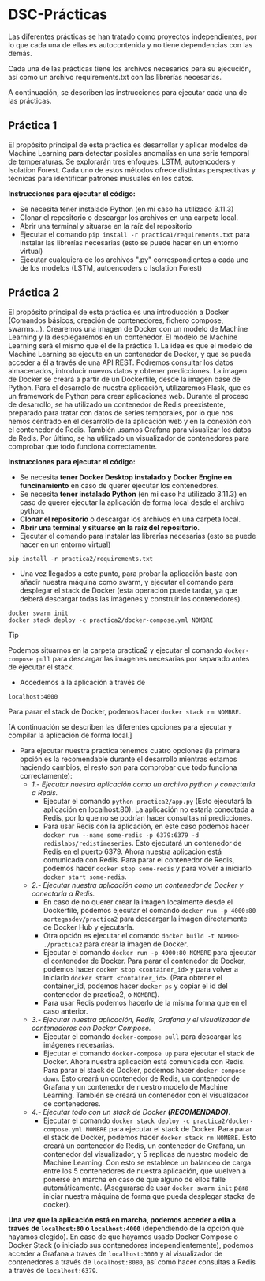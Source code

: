 # DSC-Prácticas

Las diferentes prácticas se han tratado como proyectos independientes, por lo que cada una de ellas es autocontenida y no tiene dependencias con las demás.

Cada una de las prácticas tiene los archivos necesarios para su ejecución, así como un archivo requirements.txt con las librerías necesarias.

A continuación, se describen las instrucciones para ejecutar cada una de las prácticas.

## Práctica 1

El propósito principal de esta práctica es desarrollar y aplicar modelos de Machine Learning para detectar posibles anomalías en una serie temporal de temperaturas. Se explorarán tres enfoques: LSTM, autoencoders y Isolation Forest. Cada uno de estos métodos ofrece distintas perspectivas y técnicas para identificar patrones inusuales en los datos.

**Instrucciones para ejecutar el código:**

- Se necesita tener instalado Python (en mi caso ha utilizado 3.11.3)
- Clonar el repositorio o descargar los archivos en una carpeta local.
- Abrir una terminal y situarse en la raíz del repositorio
- Ejecutar el comando `pip install -r practica1/requirements.txt` para instalar las librerías necesarias (esto se puede hacer en un entorno virtual)
- Ejecutar cualquiera de los archivos ".py" correspondientes a cada uno de los modelos (LSTM, autoencoders o Isolation Forest)

## Práctica 2

El propósito principal de esta práctica es una introducción a Docker (Comandos básicos, creación de contenedores, fichero compose, swarms...). Crearemos una imagen de Docker con un modelo de Machine Learning y la desplegaremos en un contenedor. El modelo de Machine Learning será el mismo que el de la práctica 1.
La idea es que el modelo de Machine Learning se ejecute en un contenedor de Docker, y que se pueda acceder a él a través de una API REST. Podremos consultar los datos almacenados, introducir nuevos datos y obtener predicciones.
La imagen de Docker se creará a partir de un Dockerfile, desde la imagen base de Python.
Para el desarrolo de nuestra aplicación, utilizaremos Flask, que es un framework de Python para crear aplicaciones web.
Durante el proceso de desarrollo, se ha utilizado un contenedor de Redis preexistente, preparado para tratar con datos de series temporales, por lo que nos hemos centrado en el desarrollo de la aplicación web y en la conexión con el contenedor de Redis.
También usamos Grafana para visualizar los datos de Redis.
Por último, se ha utilizado un visualizador de contenedores para comprobar que todo funciona correctamente.

**Instrucciones para ejecutar el código:**

- Se necesita **tener Docker Desktop instalado y Docker Engine en funcinamiento** en caso de querer ejecutar los contenedores.
- Se necesita **tener instalado Python** (en mi caso ha utilizado 3.11.3) en caso de querer ejecutar la aplicación de forma local desde el archivo python.
- **Clonar el repositorio** o descargar los archivos en una carpeta local.
- **Abrir una terminal y situarse en la raíz del repositorio**.
- Ejecutar el comando para instalar las librerías necesarias (esto se puede hacer en un entorno virtual)

```terminal
pip install -r practica2/requirements.txt
```

- Una vez llegados a este punto, para probar la aplicación basta con añadir nuestra máquina como swarm, y ejecutar el comando para desplegar el stack de Docker (esta operación puede tardar, ya que deberá descargar todas las imágenes y construir los contenedores).

```text
docker swarm init
docker stack deploy -c practica2/docker-compose.yml NOMBRE
```

> [!TIP]
> Podemos situarnos en la carpeta practica2 y ejecutar el comando `docker-compose pull` para descargar las imágenes necesarias por separado antes de ejecutar el stack.

- Accedemos a la aplicación a través de

```text
localhost:4000
```

Para parar el stack de Docker, podemos hacer `docker stack rm NOMBRE`.

[A continuación se describen las diferentes opciones para ejecutar y compilar la aplicación de forma local.]

- Para ejecutar nuestra practica tenemos cuatro opciones (la primera opción es la recomendable durante el desarrollo mientras estamos haciendo cambios, el resto son para comprobar que todo funciona correctamente):
  - *1.- Ejecutar nuestra aplicación como un archivo python y conectarla a Redis.*
    - Ejecutar el comando `python practica2/app.py` (Esto ejecutará la aplicación en localhost:80). La aplicación no estaría conectada a Redis, por lo que no se podrían hacer consultas ni predicciones.
    - Para usar Redis con la aplicación, en este caso podemos hacer `docker run --name some-redis -p 6379:6379 -d redislabs/redistimeseries`. Esto ejecutará un contenedor de Redis en el puerto 6379. Ahora nuestra aplicación está comunicada con Redis. Para parar el contenedor de Redis, podemos hacer `docker stop some-redis` y para volver a iniciarlo `docker start some-redis`.
  - *2.- Ejecutar nuestra aplicación como un contenedor de Docker y conectarla a Redis.*
    - En caso de no querer crear la imagen localmente desde el Dockerfile, podemos ejecutar el comando `docker run -p 4000:80 aortegasdev/practica2` para descargar la imagen directamente de Docker Hub y ejecutarla.
    - Otra opción es ejecutar el comando `docker build -t NOMBRE ./practica2` para crear la imagen de Docker.
    - Ejecutar el comando `docker run -p 4000:80 NOMBRE` para ejecutar el contenedor de Docker. Para parar el contenedor de Docker, podemos hacer `docker stop <container_id>` y para volver a iniciarlo `docker start <container_id>`. (Para obtener el container_id, podemos hacer `docker ps` y copiar el id del contenedor de practica2, o ``NOMBRE``).
    - Para usar Redis podemos hacerlo de la misma forma que en el caso anterior.
  - *3.- Ejecutar nuestra aplicación, Redis, Grafana y el visualizador de contenedores con Docker Compose.*
    - Ejecutar el comando `docker-compose pull` para descargar las imágenes necesarias.
    - Ejecutar el comando `docker-compose up` para ejecutar el stack de Docker. Ahora nuestra aplicación está comunicada con Redis. Para parar el stack de Docker, podemos hacer `docker-compose down`. Esto creará un contenedor de Redis, un contenedor de Grafana y un contenedor de nuestro modelo de Machine Learning. También se creará un contenedor con el visualizador de contenedores.
  - *4.- Ejecutar todo con un stack de Docker **(RECOMENDADO)***.
    - Ejecutar el comando `docker stack deploy -c practica2/docker-compose.yml NOMBRE` para ejecutar el stack de Docker. Para parar el stack de Docker, podemos hacer `docker stack rm NOMBRE`. Esto creará un contenedor de Redis, un contenedor de Grafana, un contenedor del visualizador, y 5 replicas de nuestro modelo de Machine Learning. Con esto se establece un balanceo de carga entre los 5 contenedores de nuestra aplicación, que vuelven a ponerse en marcha en caso de que alguno de ellos falle automáticamente. (Asegurarse de usar `docker swarm init` para iniciar nuestra máquina de forma que pueda desplegar stacks de docker).

**Una vez que la aplicación está en marcha, podemos acceder a ella a través de ``localhost:80`` o ``localhost:4000``** (dependiendo de la opción que hayamos elegido). En caso de que hayamos usado Docker Compose o Docker Stack (o iniciado sus contenedores independientemente), podemos acceder a Grafana a través de ``localhost:3000`` y al visualizador de contenedores a través de ``localhost:8080``, así como hacer consultas a Redis a través de ``localhost:6379``.
